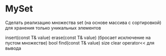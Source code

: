 # MySet
Сделать реализацию множества set (на основе массива с сортировкой) для хранения только уникальных элементов

insert(const T& value)
erase(const T& value) (бросает исключение на пустом множестве)
bool find(const T& value)
size
clear
operator<< для вывода
